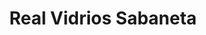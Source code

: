 ---
title: "Real Vidrios Sabaneta"
url: /sabaneta-antioquia/real-vidrios-sabaneta/
shop: Autowerkstatt
---